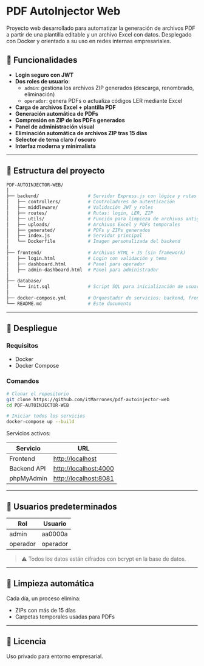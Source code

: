 # PDF AutoInjector Web

Proyecto web desarrollado para automatizar la generación de archivos PDF a partir de una plantilla editable y un archivo Excel con datos. Desplegado con Docker y orientado a su uso en redes internas empresariales.

## 📌 Funcionalidades

- **Login seguro con JWT**
- **Dos roles de usuario**:
  - `admin`: gestiona los archivos ZIP generados (descarga, renombrado, eliminación)
  - `operador`: genera PDFs o actualiza códigos LER mediante Excel
- **Carga de archivos Excel + plantilla PDF**
- **Generación automática de PDFs**
- **Compresión en ZIP de los PDFs generados**
- **Panel de administración visual**
- **Eliminación automática de archivos ZIP tras 15 días**
- **Selector de tema claro / oscuro**
- **Interfaz moderna y minimalista**

---

## 🧱 Estructura del proyecto

```bash
PDF-AUTOINJECTOR-WEB/
│
├── backend/                  # Servidor Express.js con lógica y rutas API
│   ├── controllers/          # Controladores de autenticación
│   ├── middleware/           # Validación JWT y roles
│   ├── routes/               # Rutas: login, LER, ZIP
│   ├── utils/                # Función para limpieza de archivos antiguos
│   ├── uploads/              # Archivos Excel y PDFs temporales
│   ├── generated/            # PDFs y ZIPs generados
│   ├── index.js              # Servidor principal
│   └── Dockerfile            # Imagen personalizada del backend
│
├── frontend/                 # Archivos HTML + JS (sin framework)
│   ├── login.html            # Login con validación y tema
│   ├── dashboard.html        # Panel para operador
│   ├── admin-dashboard.html  # Panel para administrador
│
├── database/
│   └── init.sql              # Script SQL para inicialización de usuarios
│
├── docker-compose.yml        # Orquestador de servicios: backend, frontend, DB
└── README.md                 # Este documento
````

---

## 🚀 Despliegue

### Requisitos

* Docker
* Docker Compose

### Comandos

```bash
# Clonar el repositorio
git clone https://github.com/itMarrones/pdf-autoinjector-web
cd PDF-AUTOINJECTOR-WEB

# Iniciar todos los servicios
docker-compose up --build
```

Servicios activos:

| Servicio    | URL                                            |
| ----------- | ---------------------------------------------- |
| Frontend    | [http://localhost](http://localhost)           |
| Backend API | [http://localhost:4000](http://localhost:4000) |
| phpMyAdmin  | [http://localhost:8081](http://localhost:8081) |

---

## 👥 Usuarios predeterminados

| Rol      | Usuario  |
| -------- | -------- |
| admin    | aa0000a  |
| operador | operador |

> ⚠️ Todos los datos están cifrados con bcrypt en la base de datos.

---

## 🧹 Limpieza automática

Cada día, un proceso elimina:

* ZIPs con más de 15 días
* Carpetas temporales usadas para PDFs

---

## 📄 Licencia

Uso privado para entorno empresarial.
